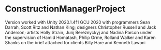 # ConstructionManagerProject
Version worked with  Unity 2020.1.4f1
GCU
2020
with programmers Sean Darrah, Scott Ritz and Nathan King; designers Christopher Russell and Jack Anderson; artists Holly Strain, Jurij Bereznyckyj and Nadina Parcon
under the supervision of Hamid Homatash, Philip Orme, Rolland Walker and Karen Shanks
on the brief attached for clients Billy Hare and Kenneth Lawani
